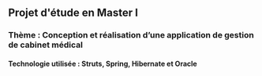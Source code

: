 ## Projet d'étude en Master I
### Thème : Conception et réalisation d’une application de gestion de cabinet médical
#### Technologie utilisée : Struts, Spring, Hibernate et Oracle
